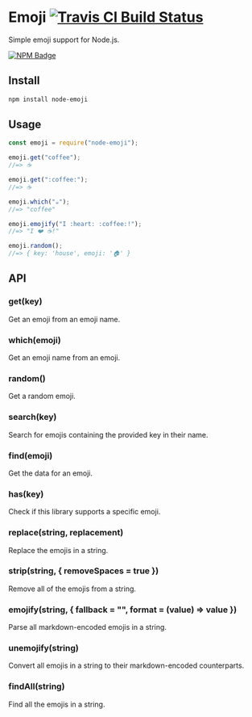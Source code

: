 # Emoji [![Travis CI Build Status](https://img.shields.io/travis/omnidan/node-emoji/master.svg?style=for-the-badge)](https://travis-ci.org/omnidan/node-emoji)

Simple emoji support for Node.js.

[![NPM Badge](https://nodei.co/npm/node-emoji.png)](https://npmjs.com/package/node-emoji)

## Install

```sh
npm install node-emoji
```

## Usage

```js
const emoji = require("node-emoji");

emoji.get("coffee");
//=> ☕️

emoji.get(":coffee:");
//=> ☕️

emoji.which("☕️");
//=> "coffee"

emoji.emojify("I :heart: :coffee:!");
//=> "I ❤️ ☕️!"

emoji.random();
//=> { key: 'house', emoji: '🏠' }
```

## API

### get(key)

Get an emoji from an emoji name.

### which(emoji)

Get an emoji name from an emoji.

### random()

Get a random emoji.

### search(key)

Search for emojis containing the provided key in their name.

### find(emoji)

Get the data for an emoji.

### has(key)

Check if this library supports a specific emoji.

### replace(string, replacement)

Replace the emojis in a string.

### strip(string, { removeSpaces = true })

Remove all of the emojis from a string.

### emojify(string, { fallback = "", format = (value) => value })

Parse all markdown-encoded emojis in a string.

### unemojify(string)

Convert all emojis in a string to their markdown-encoded counterparts.

### findAll(string)

Find all the emojis in a string.
